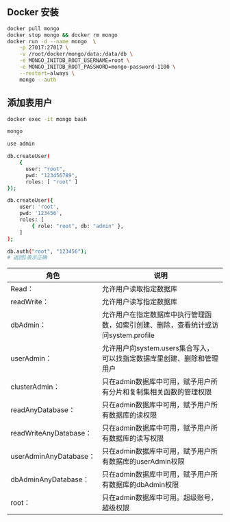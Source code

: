 ## Docker 安装

```sh
docker pull mongo
docker stop mongo && docker rm mongo
docker run -d --name mongo  \
    -p 27017:27017 \
    -v /root/docker/mongo/data:/data/db \
    -e MONGO_INITDB_ROOT_USERNAME=root \
    -e MONGO_INITDB_ROOT_PASSWORD=mongo-password-1100 \
    --restart=always \
    mongo --auth 
```


## 添加表用户

```sh 
docker exec -it mongo bash

mongo

use admin

db.createUser(
    {
      user: "root",
      pwd: "123456789",
      roles: [ "root" ]
});

db.createUser({ 
    user: 'root', 
    pwd: '123456', 
    roles: [ 
        { role: "root", db: "admin" },
    ] 
);

db.auth("root", "123456");
# 返回1表示正确
```


| 角色                   | 说明                                                                               |
| ---------------------- | ---------------------------------------------------------------------------------- |
| Read：                 | 允许用户读取指定数据库                                                             |
| readWrite：            | 允许用户读写指定数据库                                                             |
| dbAdmin：              | 允许用户在指定数据库中执行管理函数，如索引创建、删除，查看统计或访问system.profile |
| userAdmin：            | 允许用户向system.users集合写入，可以找指定数据库里创建、删除和管理用户             |
| clusterAdmin：         | 只在admin数据库中可用，赋予用户所有分片和复制集相关函数的管理权限                  |
| readAnyDatabase：      | 只在admin数据库中可用，赋予用户所有数据库的读权限                                  |
| readWriteAnyDatabase： | 只在admin数据库中可用，赋予用户所有数据库的读写权限                                |
| userAdminAnyDatabase： | 只在admin数据库中可用，赋予用户所有数据库的userAdmin权限                           |
| dbAdminAnyDatabase：   | 只在admin数据库中可用，赋予用户所有数据库的dbAdmin权限                             |
| root：                 | 只在admin数据库中可用。超级账号，超级权限                                          |